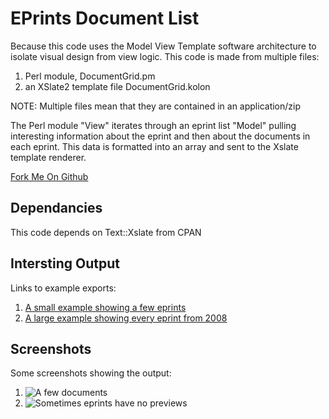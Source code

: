 EPrints Document List
=====================
Because this code uses the Model View Template software architecture to 
isolate visual design from view logic. This code is made from multiple
files:

1. Perl module, DocumentGrid.pm
2. an XSlate2 template file DocumentGrid.kolon

NOTE: Multiple files mean that they are contained in an application/zip

The Perl module "View" iterates through an eprint list "Model" pulling
interesting information about the eprint and then about the documents in
each eprint. This data is formatted into an array and sent to the Xslate
template renderer.

[Fork Me On Github](https://github.com/graingert/Eprints-DocGrid "Eprints-DocGrid git repository")

Dependancies
------------
This code depends on Text::Xslate from CPAN

Intersting Output
-----------------
Links to example exports:

1. [A small example showing a few eprints](http://kanga-tag1g09.ecs.soton.ac.uk/cgi/exportview/creators/Al-Huseiny=3AMuayed=3A=3A/DocumentGrid/Al-Huseiny=3AMuayed=3A=3A.html)
2. [A large example showing every eprint from 2008](http://kanga-tag1g09.ecs.soton.ac.uk/cgi/exportview/year/2008/DocumentGrid/2008.html)

Screenshots
-----------
Some screenshots showing the output:

1. ![A few documents](http://dl.dropbox.com/u/1353167/Eprints/a_few_documents.png)
2. ![Sometimes eprints have no previews](http://dl.dropbox.com/u/1353167/Eprints/sometimes_eprints_have_no_previews.png)

